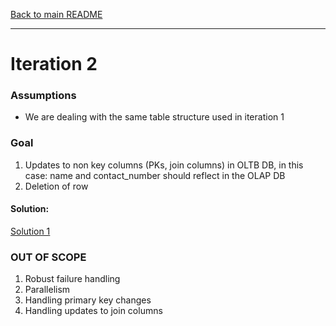 [Back to main README](../README.md)

---

# Iteration 2

### Assumptions

- We are dealing with the same table structure used in iteration 1

### Goal

1. Updates to non key columns (PKs, join columns) in OLTB DB, in this case: name and contact_number should reflect in
the OLAP DB
1. Deletion of row

#### Solution:

[Solution 1](./iteration2-sol1.md)

### OUT OF SCOPE

1. Robust failure handling
1. Parallelism
1. Handling primary key changes
1. Handling updates to join columns